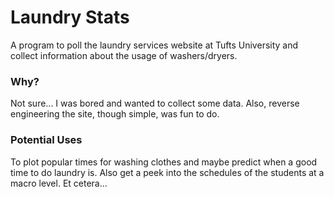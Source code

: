 Laundry Stats
=============

A program to poll the laundry services website at Tufts University
and collect information about the usage of washers/dryers.

### Why? ###
Not sure... I was bored and wanted to collect some data. Also,
reverse engineering the site, though simple, was fun to do.

### Potential Uses ###
To plot popular times for washing clothes and maybe predict when a
good time to do laundry is. Also get a peek into the schedules of
the students at a macro level. Et cetera...